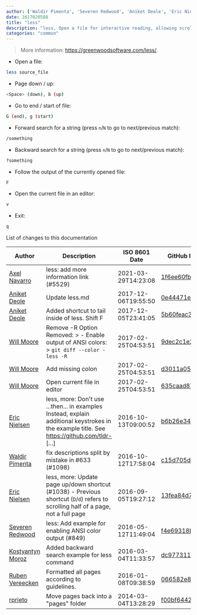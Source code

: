 ```yaml
---
author: ['Waldir Pimenta', 'Severen Redwood', 'Aniket Deole', 'Eric Nielsen', 'rprieto', 'Axel Navarro', 'Will Moore', 'Kostyantyn Moroz', 'Ruben Vereecken']
date: 1617020588
title: "less"
description: "less, Open a file for interactive reading, allowing scrolling and search."
categories: "common"
---
```

> More information: <https://greenwoodsoftware.com/less/>.

- Open a file:

```bash
less source_file
```

- Page down / up:

```bash
<Space> (down), b (up)
```

- Go to end / start of file:

```bash
G (end), g (start)
```

- Forward search for a string (press `n`/`N` to go to next/previous match):

```bash
/something
```

- Backward search for a string (press `n`/`N` to go to next/previous match):

```bash
?something
```

- Follow the output of the currently opened file:

```bash
F
```

- Open the current file in an editor:

```bash
v
```

- Exit:

```bash
q
```
List of changes to this documentation


Author | Description | ISO 8601 Date | GitHub link
------|-----|-----|-----
[Axel Navarro](mailto:navarroaxel@gmail.com) | less: add more information link (#5529) | 2021-03-29T14:23:08 | [1f6ee60fb392](https://github.com/tldr-pages/tldr/commit/1f6ee60fb392664b9172f1f2464a019995610654)
[Aniket Deole](mailto:aniket-deole@users.noreply.github.com) | Update less.md | 2017-12-06T19:55:50 | [0e44471e9f86](https://github.com/tldr-pages/tldr/commit/0e44471e9f86e17f1aecc4f679d6dd4fc343fad3)
[Aniket Deole](mailto:aniket-deole@users.noreply.github.com) | Added shortcut to tail inside of less. Shift F | 2017-12-05T23:41:05 | [5b60feac3488](https://github.com/tldr-pages/tldr/commit/5b60feac3488dbb6305a31c19f35304c90e26b1f)
[Will Moore](mailto:random@luktown.org) | Remove -R Option Removed: > - Enable output of ANSI colors: > `git diff --color - less -R` | 2017-02-25T04:53:51 | [9dec2c1e2f0f](https://github.com/tldr-pages/tldr/commit/9dec2c1e2f0fcaf83d8bebab5712c30007f2973b)
[Will Moore](mailto:random@luktown.org) | Add missing colon | 2017-02-25T04:53:51 | [d3011a05faf8](https://github.com/tldr-pages/tldr/commit/d3011a05faf8ddf0bb237ac851da380a4c8a9c6b)
[Will Moore](mailto:random@luktown.org) | Open current file in editor | 2017-02-25T04:53:51 | [635caad87089](https://github.com/tldr-pages/tldr/commit/635caad870896ef8c1e7032c109a83d370c5a2ef)
[Eric Nielsen](mailto:eric@amalgamar.com.br) | less, more: Don't use ...then... in examples Instead, explain additional keystrokes in the example title. See https://github.com/tldr- [...] | 2016-10-13T09:00:52 | [b6b26e345d8f](https://github.com/tldr-pages/tldr/commit/b6b26e345d8f2c9ba40ddc9a0302a46a12c3f0fc)
[Waldir Pimenta](mailto:waldyrious@gmail.com) | fix descriptions split by mistake in #633 (#1098) | 2016-10-12T17:58:04 | [c15d705d4007](https://github.com/tldr-pages/tldr/commit/c15d705d4007cc9adfa737a0ec6b88bef56656a8)
[Eric Nielsen](mailto:eric@amalgamar.com.br) | less, more: Update page up/down shortcut (#1038) - Previous shortcut (`D`/`d`) refers to scrolling half of a page, not a full page | 2016-09-05T19:27:12 | [13fea84d7e7f](https://github.com/tldr-pages/tldr/commit/13fea84d7e7fcc66149125d9061aa22d28705da5)
[Severen Redwood](mailto:severen@shrike.me) | less: Add example for enabling ANSI color output (#849) | 2016-05-12T11:49:04 | [f4e69318b7df](https://github.com/tldr-pages/tldr/commit/f4e69318b7dfe11edd7514913f9de1dd6ef40cad)
[Kostyantyn Moroz](mailto:koskokos@gmail.com) | Added backward search example for less command | 2016-03-04T11:33:57 | [dc9773114ca9](https://github.com/tldr-pages/tldr/commit/dc9773114ca9f6ecb513ea11aba26f49d17bef49)
[Ruben Vereecken](mailto:rubenvereecken@gmail.com) | Formatted all pages according to guidelines. | 2016-01-08T09:38:59 | [066582e8eab5](https://github.com/tldr-pages/tldr/commit/066582e8eab57bce9861cc8d379e158d61f1cc95)
[rprieto](mailto:choicesmade@gmail.com) | Move pages back into a "pages" folder | 2014-03-04T13:28:29 | [f00bf64426a7](https://github.com/tldr-pages/tldr/commit/f00bf64426a792ee3aac792f9c0aec3f8b1eaa7d)

